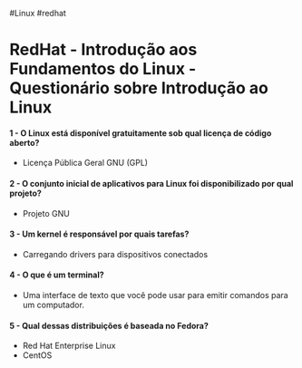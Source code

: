 #Linux #redhat 
# RedHat - Introdução aos Fundamentos do Linux - Questionário sobre Introdução ao Linux

#### 1 -  O Linux está disponível gratuitamente sob qual licença de código aberto?

- Licença Pública Geral GNU (GPL)

#### 2 - O conjunto inicial de aplicativos para Linux foi disponibilizado por qual projeto?

- Projeto GNU

#### 3 - Um kernel é responsável por quais tarefas?

- Carregando drivers para dispositivos conectados

#### 4 - O que é um terminal?

- Uma interface de texto que você pode usar para emitir comandos para um computador.

#### 5 - Qual dessas distribuições é baseada no Fedora?

- Red Hat Enterprise Linux
- CentOS



































